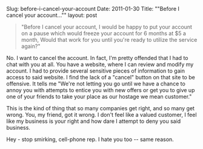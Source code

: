 Slug: before-i-cancel-your-account
Date: 2011-01-30
Title: "&quot;Before I cancel your account...&quot;"
layout: post


>"Before I cancel your account, I would be happy to put your account on a pause which would freeze your account for 6 months at $5 a month, Would that work for you until you're ready to utilize the service again?"

No. I want to cancel the account. In fact, I'm pretty offended that I had to chat with you at all. You have a website, where I can review and modify my account. I had to provide several sensitive pieces of information to gain access to said website. I find the lack of a "cancel" button on that site to be offensive. It tells me "We're not letting you go until we have a chance to annoy you with attempts to entice you with new offers or get you to give up one of your friends to take your place as our hostage we mean customer."

This is the kind of thing that so many companies get right, and so many get wrong. You, my friend, got it wrong. I don't feel like a valued customer, I feel like my business is your right and how dare I attempt to deny you said business.

Hey - stop smirking, cell-phone rep. I hate you too -- same reason.
